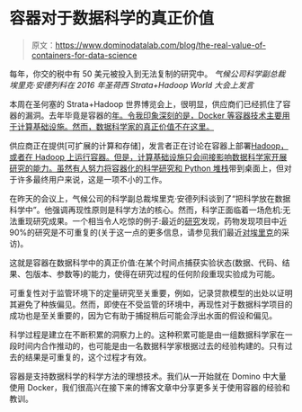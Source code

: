 # 容器对于数据科学的真正价值

> 原文：<https://www.dominodatalab.com/blog/the-real-value-of-containers-for-data-science>

每年，你交的税中有 50 美元被投入到无法复制的研究中。
<cite>气候公司科学副总裁埃里克·安德列科在 2016 年圣荷西 Strata+Hadoop World 大会上发言</cite>

本周在圣何塞的 Strata+Hadoop 世界博览会上，很明显，供应商们已经抓住了容器的漏洞。去年毕竟是容器的[年。令我印象深刻的是，Docker 等容器技术主要用于计算基础设施。然而，数据科学家的真正价值不在这里。](http://www.infoworld.com/article/3016800/virtualization/2015-the-year-containers-upended-it.html)

供应商正在提供[可扩展的计算和存储]，发言者正在讨论在容器上部署[Hadoop，或者在 Hadoop 上运行容器。但是，计算基础设施只会间接影响数据科学家开展研究的能力。虽然有人努力将容器化的](http://conferences.oreilly.com/strata/hadoop-big-data-ca/public/schedule/detail/47489)[科学研究和 Python 堆栈](https://github.com/jupyter/docker-stacks/tree/master/datascience-notebook)带到桌面上，但对于许多最终用户来说，这是一项不小的工作。

在昨天的会议上，气候公司的科学副总裁埃里克·安德列科谈到了“把科学放在数据科学中”。他强调再现性原则是科学方法的核心。然而，科学正面临着一场危机:无法重现研究成果。一个相当令人吃惊的例子:最近的[研究](http://www.nature.com/nature/journal/v483/n7391/full/483531a.html)发现，药物发现项目中近 90%的研究是不可重复的(关于这一点的更多信息，请参见我们最近[对埃里克](//blog.dominodatalab.com/building-a-high-throughput-data-science-machine/)的采访)。

这就是容器在数据科学中的真正价值:在某个时间点捕获实验状态(数据、代码、结果、包版本、参数等)的能力，使得在研究过程的任何阶段重现实验成为可能。

可重复性对于监管环境下的定量研究至关重要，例如，记录贷款模型的出处以证明其避免了种族偏见。然而，即使在不受监管的环境中，再现性对于数据科学项目的成功也是至关重要的，因为它有助于捕捉稍后可能会浮出水面的假设和偏见。

科学过程是建立在不断积累的洞察力上的。这种积累可能是由一组数据科学家在一段时间内合作推动的，也可能是由一名数据科学家根据过去的经验构建的。只有过去的结果是可重复的，这个过程才有效。

容器是支持数据科学的科学方法的理想技术。我们从一开始就在 Domino 中大量使用 Docker，我们很高兴在接下来的博客文章中分享更多关于使用容器的经验和教训。